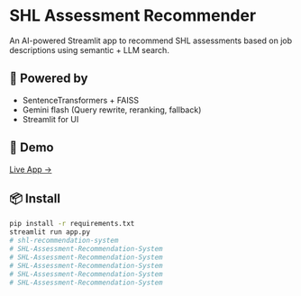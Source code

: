 # SHL Assessment Recommender

An AI-powered Streamlit app to recommend SHL assessments based on job descriptions using semantic + LLM search.

## 🧠 Powered by
- SentenceTransformers + FAISS
- Gemini flash (Query rewrite, reranking, fallback)
- Streamlit for UI

## 🚀 Demo
[Live App →](https://kondavishalgoud-shl-assessment-recommendation-system-app-xmuf1d.streamlit.app/)

## 📦 Install
```bash
pip install -r requirements.txt
streamlit run app.py
# shl-recommendation-system
# SHL-Assessment-Recommendation-System
# SHL-Assessment-Recommendation-System
# SHL-Assessment-Recommendation-System
# SHL-Assessment-Recommendation-System
# SHL-Assessment-Recommendation-System
